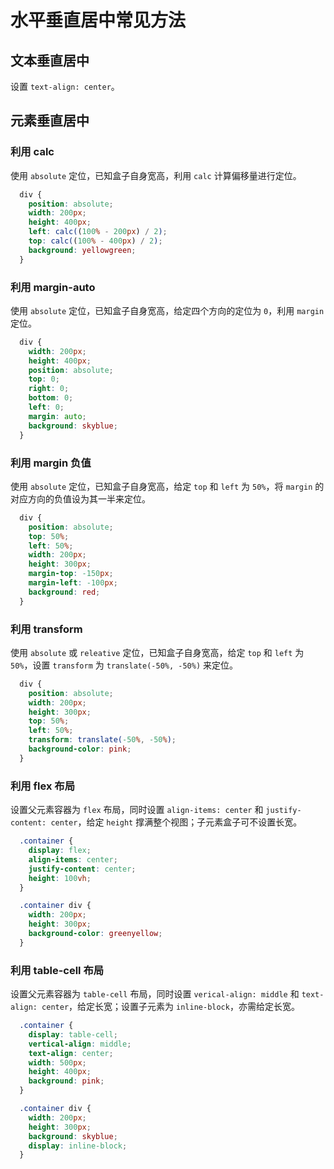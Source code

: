 # 水平垂直居中常见方法

## 文本垂直居中

设置 `text-align: center`。

## 元素垂直居中

### 利用 calc

使用 `absolute` 定位，已知盒子自身宽高，利用 `calc` 计算偏移量进行定位。

```css
  div {
    position: absolute;
    width: 200px;
    height: 400px;
    left: calc((100% - 200px) / 2);
    top: calc((100% - 400px) / 2);
    background: yellowgreen;
  }
```

### 利用 margin-auto

使用 `absolute` 定位，已知盒子自身宽高，给定四个方向的定位为 `0`，利用 `margin` 定位。

```css
  div {
    width: 200px;
    height: 400px;
    position: absolute;
    top: 0;
    right: 0;
    bottom: 0;
    left: 0;
    margin: auto;
    background: skyblue;
  }
```

### 利用 margin 负值

使用 `absolute` 定位，已知盒子自身宽高，给定 `top` 和 `left` 为 `50%`，将 `margin` 的对应方向的负值设为其一半来定位。

```css
  div {
    position: absolute;
    top: 50%;
    left: 50%;
    width: 200px;
    height: 300px;
    margin-top: -150px;
    margin-left: -100px;
    background: red;
  }
```

### 利用 transform

使用 `absolute` 或 `releative` 定位，已知盒子自身宽高，给定 `top` 和 `left` 为 `50%`，设置 `transform` 为 `translate(-50%, -50%)` 来定位。

```css
  div {
    position: absolute;
    width: 200px;
    height: 300px;
    top: 50%;
    left: 50%;
    transform: translate(-50%, -50%);
    background-color: pink;
  }
```

### 利用 flex 布局

设置父元素容器为 `flex` 布局，同时设置 `align-items: center` 和 `justify-content: center`，给定 `height` 撑满整个视图；子元素盒子可不设置长宽。

```css
  .container {
    display: flex;
    align-items: center;
    justify-content: center;
    height: 100vh;
  }

  .container div {
    width: 200px;
    height: 300px;
    background-color: greenyellow;
  }
```

### 利用 table-cell 布局

设置父元素容器为 `table-cell` 布局，同时设置 `verical-align: middle` 和 `text-align: center`，给定长宽；设置子元素为 `inline-block`，亦需给定长宽。

```css
  .container {
    display: table-cell;
    vertical-align: middle;
    text-align: center;
    width: 500px;
    height: 400px;
    background: pink;
  }

  .container div {
    width: 200px;
    height: 300px;
    background: skyblue;
    display: inline-block;
  }
```